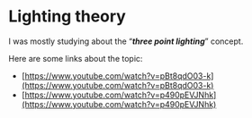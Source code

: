 
# Lighting theory

I was mostly studying about the “_**three point lighting**_” concept.

Here are some links about the topic:
- [https://www.youtube.com/watch?v=pBt8qdO03-k](https://www.youtube.com/watch?v=pBt8qdO03-k)
- [https://www.youtube.com/watch?v=p490pEVJNhk](https://www.youtube.com/watch?v=p490pEVJNhk)
